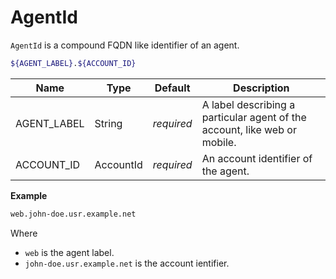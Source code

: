 # AgentId

`AgentId` is a compound FQDN like identifier of an agent.

```bash
${AGENT_LABEL}.${ACCOUNT_ID}
```

Name             | Type      | Default    | Description
---------------- | --------- | ---------- | ------------------
AGENT_LABEL      | String    | _required_ | A label describing a particular agent of the account, like web or mobile.
ACCOUNT_ID       | AccountId | _required_ | An account identifier of the agent.



**Example**

```bash
web.john-doe.usr.example.net
```
Where
- `web` is the agent label.
- `john-doe.usr.example.net` is the account ientifier.
